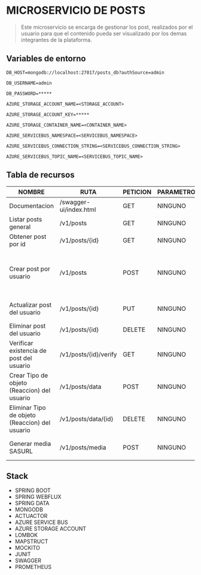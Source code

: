 # MICROSERVICIO DE POSTS
> Este microservicio se encarga de gestionar los post, realizados por el usuario para que el contenido 
> pueda ser visualizado por los demas integrantes de la plataforma.

## Variables de entorno
```
DB_HOST=mongodb://localhost:27017/posts_db?authSource=admin
```
```
DB_USERNAME=admin
```
```
DB_PASSWORD=*****
```
```
AZURE_STORAGE_ACCOUNT_NAME=<STORAGE_ACCOUNT>
```
```
AZURE_STORAGE_ACCOUNT_KEY=*****
```
```
AZURE_STORAGE_CONTAINER_NAME=<CONTAINER_NAME>
```
```
AZURE_SERVICEBUS_NAMESPACE=<SERVICEBUS_NAMESPACE>
```
```
AZURE_SERVICEBUS_CONNECTION_STRING=<SERVICEBUS_CONNECTION_STRING>
```
```
AZURE_SERVICEBUS_TOPIC_NAME=<SERVICEBUS_TOPIC_NAME>
```

## Tabla de recursos 
| NOMBRE                                        | RUTA                    | PETICION | PARAMETROS | CUERPO                                                                                                                                       | 
|-----------------------------------------------|-------------------------|----------|------------|----------------------------------------------------------------------------------------------------------------------------------------------|
| Documentacion                                 | /swagger-ui/index.html  | GET      | NINGUNO    | NINGUNO                                                                                                                                      |
| Listar posts general                          | /v1/posts               | GET      | NINGUNO    | NINGUNO                                                                                                                                      |
| Obtener post por id                           | /v1/posts/{id}          | GET      | NINGUNO    | NINGUNO                                                                                                                                      |
| Crear post por usuario                        | /v1/posts               | POST     | NINGUNO    | {<br/>"content":"Nuevo Post"<br/>"media":[{<br/>"type":"IMAGE",<br/>"url":"https://<storage>.blob.core.windows.net/posts/imagen.jpg"}]<br/>} |
| Actualizar post del usuario                   | /v1/posts/{id}          | PUT      | NINGUNO    | {<br/>"content":"Post editado"<br/>}                                                                                                         |
| Eliminar post del usuario                     | /v1/posts/{id}          | DELETE   | NINGUNO    | NINGUNO                                                                                                                                      |
| Verificar existencia de post del usuario      | /v1/posts/{id}/verify   | GET      | NINGUNO    | NINGUNO                                                                                                                                      |
| Crear Tipo de objeto (Reaccion) del usuario   | /v1/posts/data          | POST     | NINGUNO    | {<br/>"postId":"6804498d871f48237c0f5e40",<br/> "typeTarget":"LIKE"<br/>}                                                                    |
| Eliminar Tipo de objeto (Reaccion) del usuario | /v1/posts/data/{id}     | DELETE   | NINGUNO    | NINGUNO                                                                                                                                      |
| Generar media SASURL                          | /v1/posts/media         | POST     | NINGUNO    | {<br/>"filenames":["image.jpg"]<br/>}                                                                                                        |

## Stack
* SPRING BOOT
* SPRING WEBFLUX
* SPRING DATA
* MONGODB
* ACTUACTOR
* AZURE SERVICE BUS
* AZURE STORAGE ACCOUNT
* LOMBOK
* MAPSTRUCT
* MOCKITO
* JUNIT
* SWAGGER
* PROMETHEUS